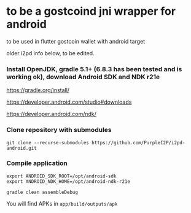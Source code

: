 # to be a gostcoind jni wrapper for android

to be used in flutter gostcoin wallet with android target

older i2pd info below, to be edited.

### Install OpenJDK, gradle 5.1+ (6.8.3 has been tested and is working ok), download Android SDK and NDK r21e
https://gradle.org/install/

https://developer.android.com/studio#downloads

https://developer.android.com/ndk/

### Clone repository with submodules
    git clone --recurse-submodules https://github.com/PurpleI2P/i2pd-android.git

### Compile application
    export ANDROID_SDK_ROOT=/opt/android-sdk
    export ANDROID_NDK_HOME=/opt/android-ndk-r21e
    
    gradle clean assembleDebug

You will find APKs in `app/build/outputs/apk`
